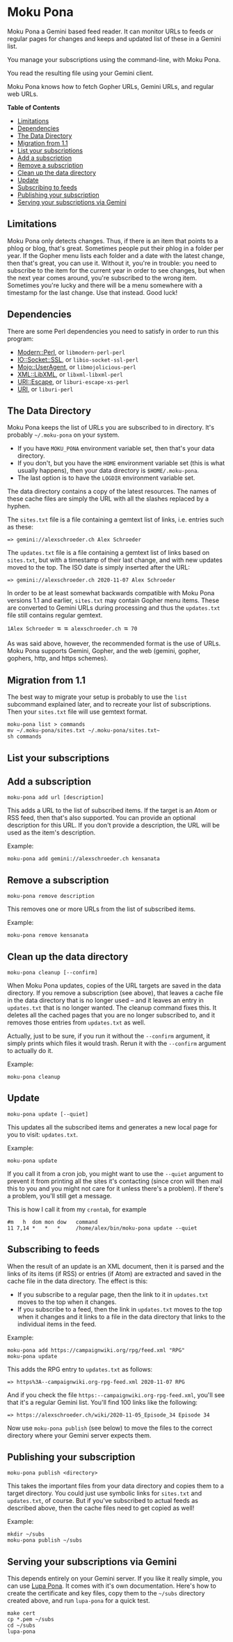 # Moku Pona

Moku Pona a Gemini based feed reader. It can monitor URLs to feeds or regular
pages for changes and keeps and updated list of these in a Gemini list.

You manage your subscriptions using the command-line, with Moku Pona.

You read the resulting file using your Gemini client.

Moku Pona knows how to fetch Gopher URLs, Gemini URLs, and regular web URLs.

**Table of Contents**

- [Limitations](#limitations)
- [Dependencies](#dependencies)
- [The Data Directory](#the-data-directory)
- [Migration from 1.1](#migration-from-1-1)
- [List your subscriptions](#list-your-subscriptions)
- [Add a subscription](#add-a-subscription)
- [Remove a subscription](#remove-a-subscription)
- [Clean up the data directory](#clean-up-the-data-directory)
- [Update](#update)
- [Subscribing to feeds](#subscribing-to-feeds)
- [Publishing your subscription](#publishing-your-subscription)
- [Serving your subscriptions via Gemini](#serving-your-subscriptions-via-gemini)

## Limitations

Moku Pona only detects changes. Thus, if there is an item that points to a phlog
or blog, that's great. Sometimes people put their phlog in a folder per year. If
the Gopher menu lists each folder and a date with the latest change, then that's
great, you can use it. Without it, you're in trouble: you need to subscribe to
the item for the current year in order to see changes, but when the next year
comes around, you're subscribed to the wrong item. Sometimes you're lucky and
there will be a menu somewhere with a timestamp for the last change. Use that
instead. Good luck!

## Dependencies

There are some Perl dependencies you need to satisfy in order to run this
program:

- [Modern::Perl](https://metacpan.org/pod/Modern%3A%3APerl), or `libmodern-perl-perl`
- [IO::Socket::SSL](https://metacpan.org/pod/IO%3A%3ASocket%3A%3ASSL), or `libio-socket-ssl-perl`
- [Mojo::UserAgent](https://metacpan.org/pod/Mojo%3A%3AUserAgent), or `libmojolicious-perl`
- [XML::LibXML](https://metacpan.org/pod/XML%3A%3ALibXML), or `libxml-libxml-perl`
- [URI::Escape](https://metacpan.org/pod/URI%3A%3AEscape), or `liburi-escape-xs-perl`
- [URI](https://metacpan.org/pod/URI), or `liburi-perl`

## The Data Directory

Moku Pona keeps the list of URLs you are subscribed to in directory. It's
probably `~/.moku-pona` on your system.

- If you have `MOKU_PONA` environment variable set, then that's your data
directory.
- If you don't, but you have the `HOME` environment variable set (this is
what usually happens), then your data directory is `$HOME/.moku-pona`.
- The last option is to have the `LOGDIR` environment variable set.

The data directory contains a copy of the latest resources. The names of these
cache files are simply the URL with all the slashes replaced by a hyphen.

The `sites.txt` file is a file containing a gemtext list of links, i.e. entries
such as these:

    => gemini://alexschroeder.ch Alex Schroeder

The `updates.txt` file is a file containing a gemtext list of links based on
`sites.txt`, but with a timestamp of their last change, and with new updates
moved to the top. The ISO date is simply inserted after the URL:

    => gemini://alexschroeder.ch 2020-11-07 Alex Schroeder

In order to be at least somewhat backwards compatible with Moku Pona versions
1.1 and earlier, `sites.txt` may contain Gopher menu items. These are converted
to Gemini URLs during processing and thus the `updates.txt` file still contains
regular gemtext.

    1Alex Schroeder ⭾ ⭾ alexschroeder.ch ⭾ 70

As was said above, however, the recommended format is the use of URLs. Moku Pona
supports Gemini, Gopher, and the web (gemini, gopher, gophers, http, and https
schemes).

## Migration from 1.1

The best way to migrate your setup is probably to use the `list` subcommand
explained later, and to recreate your list of subscriptions. Then your
`sites.txt` file will use gemtext format.

    moku-pona list > commands
    mv ~/.moku-pona/sites.txt ~/.moku-pona/sites.txt~
    sh commands

## List your subscriptions

## Add a subscription

    moku-pona add url [description]

This adds a URL to the list of subscribed items. If the target is an Atom or RSS
feed, then that's also supported. You can provide an optional description for
this URL. If you don't provide a description, the URL will be used as the item's
description.

Example:

    moku-pona add gemini://alexschroeder.ch kensanata

## Remove a subscription

    moku-pona remove description

This removes one or more URLs from the list of subscribed items.

Example:

    moku-pona remove kensanata

## Clean up the data directory

    moku-pona cleanup [--confirm]

When Moku Pona updates, copies of the URL targets are saved in the data
directory. If you remove a subscription (see above), that leaves a cache file in
the data directory that is no longer used – and it leaves an entry in
`updates.txt` that is no longer wanted. The cleanup command fixes this. It
deletes all the cached pages that you are no longer subscribed to, and it
removes those entries from `updates.txt` as well.

Actually, just to be sure, if you run it without the `--confirm` argument, it
simply prints which files it would trash. Rerun it with the `--confirm`
argument to actually do it.

Example:

    moku-pona cleanup

## Update

    moku-pona update [--quiet]

This updates all the subscribed items and generates a new local page for you to
visit: `updates.txt`.

Example:

    moku-pona update

If you call it from a cron job, you might want to use the `--quiet` argument to
prevent it from printing all the sites it's contacting (since cron will then
mail this to you and you might not care for it unless there's a problem). If
there's a problem, you'll still get a message.

This is how I call it from my `crontab`, for example

    #m   h  dom mon dow   command
    11 7,14 *   *   *     /home/alex/bin/moku-pona update --quiet

## Subscribing to feeds

When the result of an update is an XML document, then it is parsed and the links
of its items (if RSS) or entries (if Atom) are extracted and saved in the cache
file in the data directory. The effect is this:

- If you subscribe to a regular page, then the link to it in `updates.txt`
moves to the top when it changes.
- If you subscribe to a feed, then the link in `updates.txt` moves to the
top when it changes and it links to a file in the data directory that links to
the individual items in the feed.

Example:

    moku-pona add https://campaignwiki.org/rpg/feed.xml "RPG"
    moku-pona update

This adds the RPG entry to `updates.txt` as follows:

    => https%3A--campaignwiki.org-rpg-feed.xml 2020-11-07 RPG

And if you check the file `https:--campaignwiki.org-rpg-feed.xml`, you'll see
that it's a regular Gemini list. You'll find 100 links like the following:

    => https://alexschroeder.ch/wiki/2020-11-05_Episode_34 Episode 34

Now use `moku-pona publish` (see below) to move the files to the correct
directory where your Gemini server expects them.

## Publishing your subscription

    moku-pona publish <directory>

This takes the important files from your data directory and copies them to a
target directory. You could just use symbolic links for `sites.txt` and
`updates.txt`, of course. But if you've subscribed to actual feeds as described
above, then the cache files need to get copied as well!

Example:

    mkdir ~/subs
    moku-pona publish ~/subs

## Serving your subscriptions via Gemini

This depends entirely on your Gemini server. If you like it really simple, you
can use [Lupa Pona](https://alexschroeder.ch/cgit/lupa-pona/about/). It comes
with it's own documentation. Here's how to create the certificate and key files,
copy them to the `~/subs` directory created above, and run `lupa-pona` for a
quick test.

    make cert
    cp *.pem ~/subs
    cd ~/subs
    lupa-pona
